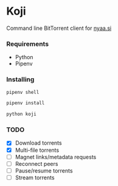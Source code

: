 # Koji
Command line BitTorrent client for [nyaa.si](https://nyaa.si/)

### Requirements
* Python
* Pipenv

### Installing
```sh
pipenv shell

pipenv install

python koji
```

### TODO
* [x] Download torrents
* [x] Multi-file torrents
* [ ] Magnet links/metadata requests
* [ ] Reconnect peers
* [ ] Pause/resume torrents
* [ ] Stream torrents
